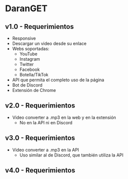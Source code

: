 # DaranGET

## v1.0 - Requerimientos

- Responsive
- Descargar un video desde su enlace
- Webs soportadas:
  - YouTube
  - Instagram
  - Twitter
  - Facebook
  - Botella/TikTok
- API que permita el completo uso de la página
- Bot de Discord
- Extensión de Chrome

## v2.0 - Requerimientos

- Video converter a .mp3 en la web y en la extensión
  - No en la API ni en Discord

## v3.0 - Requerimientos

- Video converter a .mp3 en la API
  - Uso similar al de Discord, que también utiliza la API

## v4.0 - Requerimientos
